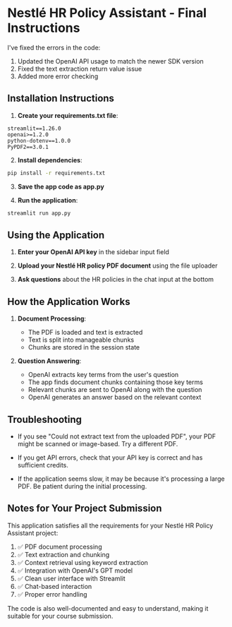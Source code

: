 # Nestlé HR Policy Assistant - Final Instructions

I've fixed the errors in the code:

1. Updated the OpenAI API usage to match the newer SDK version
2. Fixed the text extraction return value issue
3. Added more error checking

## Installation Instructions

1. **Create your requirements.txt file**:

```
streamlit==1.26.0
openai>=1.2.0
python-dotenv==1.0.0
PyPDF2==3.0.1
```

2. **Install dependencies**:

```bash
pip install -r requirements.txt
```

3. **Save the app code as app.py**

4. **Run the application**:

```bash
streamlit run app.py
```

## Using the Application

1. **Enter your OpenAI API key** in the sidebar input field

2. **Upload your Nestlé HR policy PDF document** using the file uploader

3. **Ask questions** about the HR policies in the chat input at the bottom

## How the Application Works

1. **Document Processing**:
   - The PDF is loaded and text is extracted
   - Text is split into manageable chunks
   - Chunks are stored in the session state

2. **Question Answering**:
   - OpenAI extracts key terms from the user's question
   - The app finds document chunks containing those key terms
   - Relevant chunks are sent to OpenAI along with the question
   - OpenAI generates an answer based on the relevant context

## Troubleshooting

- If you see "Could not extract text from the uploaded PDF", your PDF might be scanned or image-based. Try a different PDF.

- If you get API errors, check that your API key is correct and has sufficient credits.

- If the application seems slow, it may be because it's processing a large PDF. Be patient during the initial processing.

## Notes for Your Project Submission

This application satisfies all the requirements for your Nestlé HR Policy Assistant project:

1. ✅ PDF document processing
2. ✅ Text extraction and chunking
3. ✅ Context retrieval using keyword extraction
4. ✅ Integration with OpenAI's GPT model
5. ✅ Clean user interface with Streamlit
6. ✅ Chat-based interaction
7. ✅ Proper error handling

The code is also well-documented and easy to understand, making it suitable for your course submission.